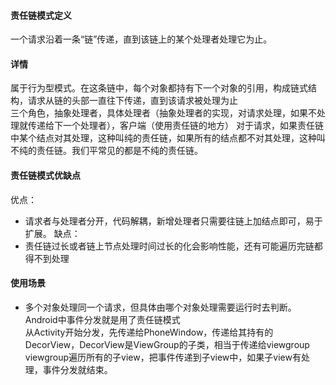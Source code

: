 #### 责任链模式定义
一个请求沿着一条“链”传递，直到该链上的某个处理者处理它为止。
#### 详情
属于行为型模式。在这条链中，每个对象都持有下一个对象的引用，构成链式结构，请求从链的头部一直往下传递，直到该请求被处理为止  
三个角色，抽象处理者，具体处理者（抽象处理者的实现，对请求处理，如果不处理就传递给下一个处理者），客户端（使用责任链的地方）
对于请求，如果责任链中某个结点对其处理，这种叫纯的责任链，如果所有的结点都不对其处理，这种叫不纯的责任链。我们平常见的都是不纯的责任链。
#### 责任链模式优缺点
优点：
- 请求者与处理者分开，代码解耦，新增处理者只需要往链上加结点即可，易于扩展。
缺点：
- 责任链过长或者链上节点处理时间过长的化会影响性能，还有可能遍历完链都得不到处理
#### 使用场景
- 多个对象处理同一个请求，但具体由哪个对象处理需要运行时去判断。
Android中事件分发就是用了责任链模式  
从Activity开始分发，先传递给PhoneWindow，传递给其持有的DecorView，DecorView是ViewGroup的子类，相当于传递给viewgroup
viewgroup遍历所有的子view，把事件传递到子view中，如果子view有处理，事件分发就结束。





